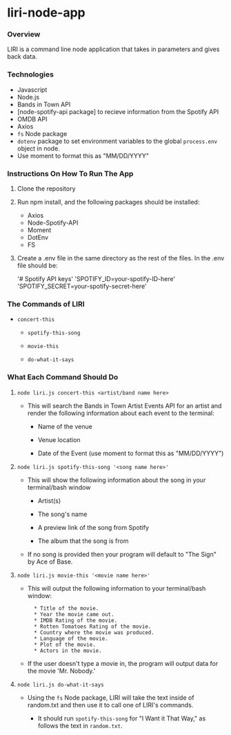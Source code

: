 # liri-node-app

### Overview

LIRI is a command line node application that takes in parameters and gives back data.

### Technologies

* Javascript
* Node.js
* Bands in Town API
* [node-spotify-api package] to recieve information from the Spotify API
* OMDB API
* Axios
*  `fs` Node package
* `dotenv` package to set environment variables to the global `process.env` object in node.
* Use moment to format this as "MM/DD/YYYY"

### Instructions On How To Run The App

1. Clone the repository

2. Run npm install, and the following packages should be installed:

    * Axios
    * Node-Spotify-API
    * Moment
    * DotEnv
    * FS

3. Create a .env file in the same directory as the rest of the files. In the .env file should be:

    '# Spotify API keys'
    'SPOTIFY_ID=your-spotify-ID-here'
    'SPOTIFY_SECRET=your-spotify-secret-here'

### The Commands of LIRI

 * `concert-this`

   * `spotify-this-song`

   * `movie-this`

   * `do-what-it-says`

### What Each Command Should Do

1. `node liri.js concert-this <artist/band name here>`

   * This will search the Bands in Town Artist Events API for an artist and render the following information about each event to the terminal:

     * Name of the venue

     * Venue location

     * Date of the Event (use moment to format this as "MM/DD/YYYY")

2. `node liri.js spotify-this-song '<song name here>'`

   * This will show the following information about the song in your terminal/bash window

     * Artist(s)

     * The song's name

     * A preview link of the song from Spotify

     * The album that the song is from

   * If no song is provided then your program will default to "The Sign" by Ace of Base.


3. `node liri.js movie-this '<movie name here>'`

   * This will output the following information to your terminal/bash window:

     ```
       * Title of the movie.
       * Year the movie came out.
       * IMDB Rating of the movie.
       * Rotten Tomatoes Rating of the movie.
       * Country where the movie was produced.
       * Language of the movie.
       * Plot of the movie.
       * Actors in the movie.
     ```

   * If the user doesn't type a movie in, the program will output data for the movie 'Mr. Nobody.'


4. `node liri.js do-what-it-says`

   * Using the `fs` Node package, LIRI will take the text inside of random.txt and then use it to call one of LIRI's commands.

     * It should run `spotify-this-song` for "I Want it That Way," as follows the text in `random.txt`.
